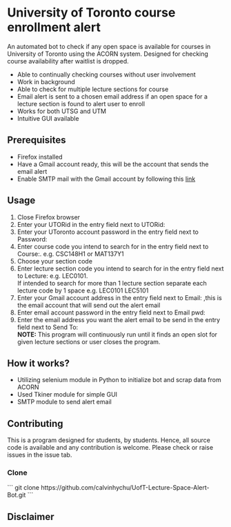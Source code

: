 <html>
<h1>University of Toronto course enrollment alert</h1>
<body>An automated bot to check if any open space is available for courses in University of Toronto using the ACORN system. Designed for checking course availability after waitlist is dropped.
<ul>
  <li>Able to continually checking courses without user involvement</li>
  <li>Work in background</li>
  <li>Able to check for multiple lecture sections for course</li>
  <li>Email alert is sent to a chosen email address if an open space for a lecture section is found to alert user to enroll</li>
  <li>Works for both UTSG and UTM</li>
  <li>Intuitive GUI available</li>
  <!-- Add picture and gif -->
</ul>
</body>
<section>
<h2>Prerequisites</h2>
<body>
	<ul>
		<li>Firefox installed</li>
		<li>Have a Gmail account ready, this will be the account that sends the email alert</li>
		<li>Enable SMTP mail with the Gmail account by following this <a href="https://www.youtube.com/watch?v=D-NYmDWiFjU">link</a></li>
	</ul>
</body>
<h2>Usage</h2>
<body>
<ol>
  <li>Close Firefox browser</li>
  <li>Enter your UTORid in the entry field next to UTORid:</li>
  <li>Enter your UToronto account password in the entry field next to Password:</li>
  <li>Enter course code you intend to search for in the entry field next to Course:. e.g. CSC148H1 or MAT137Y1</li>
  <li>Choose your section code</li>
  <li>Enter lecture section code you intend to search for in the entry field next to Lecture: e.g. LEC0101.</li>
  If intended to search for more than 1 lecture section separate each lecture code by 1 space e.g. LEC0101 LEC5101
  <li>Enter your Gmail account address in the entry field next to Email: ,this is the email account that will send out the alert email</li>
  <li>Enter email account password in the entry field next to Email pwd: </li>
  <li>Enter the email address you want the alert email to be send in the entry field next to Send To:</li>
  <b>NOTE:</b> This program will continuously run until it finds an open slot for given lecture sections or user closes the program.
</ol>
</body>
<h2>How it works?</h2>
<ul>
	<li>Utilizing selenium module in Python to initialize bot and scrap data from ACORN</li> 
	<li>Used Tkiner module for simple GUI</li>
	<li>SMTP module to send alert email</li>
</ul>
<h2>Contributing</h2>
This is a program designed for students, by students. Hence, all source code is available and any contribution is welcome. Please check or raise issues in the issue tab.
<h3>Clone</h3>
```
git clone https://github.com/calvinhychu/UofT-Lecture-Space-Alert-Bot.git
```
<h2>Disclaimer</h2>
</html>